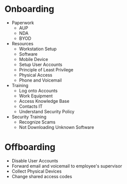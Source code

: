 # Onboarding
- Paperwork
	- AUP
	- NDA
	- BYOD
- Resources
	- Workstation Setup
	- Software
	- Mobile Device
	- Setup User Accounts
	- Principle of Least Privilege
	- Physical Access
	- Phone and Voicemail
- Training
	- Log onto Accounts
	- Work Equipment
	- Access Knowledge Base
	- Contacts IT
	- Understand Security Policy
- Security Training
	- Recognize Scams
	- Not Downloading Unknown Software

# Offboarding
- Disable User Accounts
- Forward email and voicemail to employee's supervisor
- Collect Physical Devices
- Change shared access codes